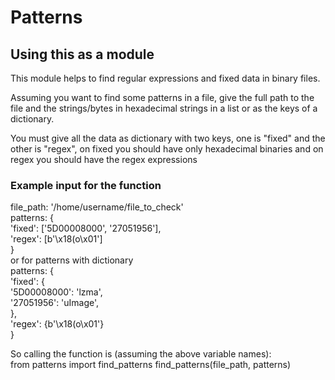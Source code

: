 # Patterns

## Using this as a module

This module helps to find regular expressions and fixed data in
binary files.

Assuming you want to find some patterns in a file, give the full
path to the file and the strings/bytes in hexadecimal strings in
a list or as the keys of a dictionary.

You must give all the data as dictionary with two keys, one is
"fixed" and the other is "regex", on fixed you should have only
hexadecimal binaries and on regex you should have the regex
expressions

### Example input for the function
file_path: '/home/username/file_to_check'  
patterns: {  
    'fixed': ['5D00008000', '27051956'],  
    'regex': [b'\x18\(o\x01']  
}  
or for patterns with dictionary  
patterns: {  
'fixed': {  
'5D00008000': 'lzma',  
'27051956': 'uImage',  
},  
'regex': {b'\x18\(o\x01'}  
}

So calling the function is (assuming the above variable names):  
from patterns import find_patterns
find_patterns(file_path, patterns)
